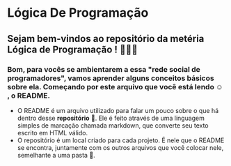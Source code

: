 # Lógica De Programação

## Sejam bem-vindos ao repositório da metéria Lógica de Programação ! 🥳🥳🥳

### Bom, para vocês se ambientarem a essa "rede social de programadores", vamos aprender alguns conceitos básicos sobre ela. Começando por este arquivo que você está lendo ☺️ , o README. </br>
  - O README é um arquivo utilizado para falar um pouco sobre o que há dentro desse <strong>repositório</strong> 🧐. Ele é feito através de uma linguagem simples de marcação chamada markdown, que converte seu texto escrito em HTML válido.
  - O repositório é um local criado para cada projeto. É nele que o README se encontra, juntamente com os outros arquivos que você colocar nele, semelhante a uma pasta 📂.
